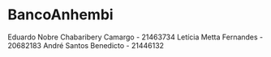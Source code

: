 # BancoAnhembi

Eduardo Nobre Chabaribery Camargo - 21463734
Letícia Metta Fernandes - 20682183
André Santos Benedicto - 21446132
